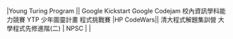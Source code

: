 |Young Turing Program ||
Google Kickstart
Google Codejam
校內資訊學科能力競賽
YTP 少年圖靈計畫 程式挑戰賽
|HP CodeWars||
清大程式解題集訓營
大學程式先修進階(二)
| NPSC                                   |             |
